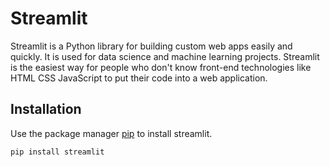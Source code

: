 # Streamlit

Streamlit is a Python library for building custom web apps easily and quickly. It is used for data science and machine learning projects. Streamlit is the easiest way for people who don't know front-end technologies like HTML CSS JavaScript to put their code into a  web application.

## Installation

Use the package manager [pip](https://pip.pypa.io/en/stable/) to install streamlit.

```bash
pip install streamlit
```